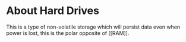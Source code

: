# About Hard Drives

This is a type of non-volatile storage which will persist data even when power is lost, this is the polar opposite of [[RAM]].
